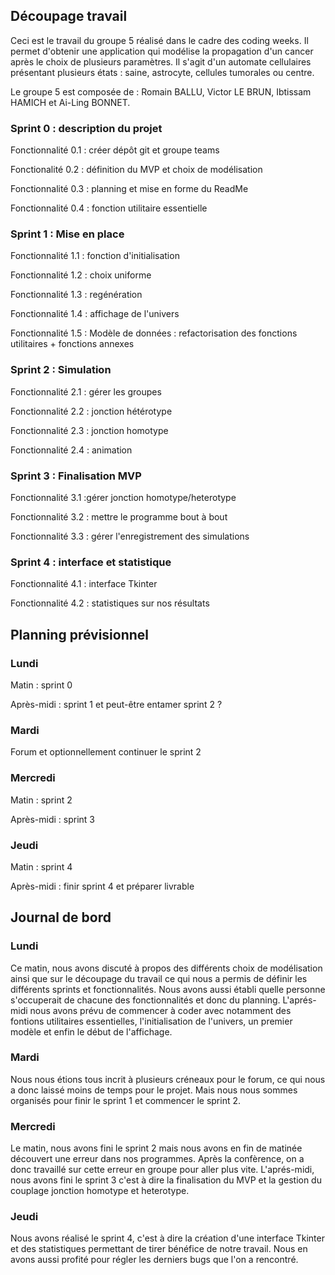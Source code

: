 
## Découpage travail 

Ceci est le travail du groupe 5 réalisé dans le cadre des coding weeks. Il permet d'obtenir une application qui modélise la propagation d'un cancer après le choix de plusieurs paramètres. Il s'agit d'un automate cellulaires présentant plusieurs états : saine, astrocyte, cellules tumorales ou centre. 

Le groupe 5 est composée de : Romain BALLU, Victor LE BRUN, Ibtissam HAMICH et Ai-Ling BONNET. 

### Sprint 0 : description du projet

Fonctionnalité 0.1 : créer dépôt git et groupe teams 

Fonctionalité 0.2 : définition du MVP et choix de modélisation 

Fonctionnalité 0.3 : planning et mise en forme du ReadMe 

Fonctionnalité 0.4 : fonction utilitaire essentielle 

### Sprint 1 : Mise en place

Fonctionnalité 1.1 : fonction d'initialisation 

Fonctionnalité 1.2 : choix uniforme

Fonctionnalité 1.3 : regénération

Fonctionnalité 1.4 : affichage de l'univers

Fonctionnalité 1.5 : Modèle de données : refactorisation des fonctions utilitaires + fonctions annexes 


### Sprint 2  : Simulation 

Fonctionnalité 2.1 : gérer les groupes

Fonctionnalité 2.2 : jonction hétérotype 

Fonctionnalité 2.3 : jonction homotype 

Fonctionnalité 2.4 : animation

### Sprint 3 : Finalisation MVP
Fonctionnalité 3.1 :gérer jonction homotype/heterotype

Fonctionnalité 3.2 : mettre le programme bout à bout

Fonctionnalité 3.3 : gérer l'enregistrement des simulations


### Sprint 4 : interface et statistique 
Fonctionnalité 4.1 : interface Tkinter 

Fonctionnalité 4.2 : statistiques sur nos résultats 


## Planning prévisionnel 

### Lundi
Matin : sprint 0 

Après-midi : sprint 1 et peut-être entamer sprint 2 ? 

### Mardi
Forum et optionnellement continuer le sprint 2  

### Mercredi 
Matin : sprint 2 

Après-midi : sprint 3 

### Jeudi
Matin : sprint 4

Après-midi : finir sprint 4 et préparer livrable

## Journal de bord  

### Lundi 
Ce matin, nous avons discuté à propos des différents choix de modélisation ainsi que sur le découpage du travail ce qui nous a permis de définir les différents sprints et fonctionnalités. Nous avons aussi établi quelle personne s'occuperait de chacune des fonctionnalités et donc du planning. L'aprés-midi nous avons prévu de commencer à coder avec notamment des fontions utilitaires essentielles, l'initialisation de l'univers, un premier modèle et enfin le début de l'affichage. 

### Mardi 
Nous nous étions tous incrit à plusieurs créneaux pour le forum, ce qui nous a donc laissé moins de temps pour le projet. Mais nous nous sommes organisés pour finir le sprint 1 et commencer le sprint 2. 

### Mercredi 
 Le matin, nous avons fini le sprint 2 mais nous avons en fin de matinée découvert une erreur dans nos programmes. Après la confèrence, on a donc travaillé sur cette erreur en groupe pour aller plus vite. L'aprés-midi, nous avons fini le sprint 3 c'est à dire la finalisation du MVP et la gestion du couplage jonction homotype et heterotype. 

### Jeudi 
Nous avons réalisé le sprint 4, c'est à dire la création d'une interface Tkinter et des statistiques permettant de tirer bénéfice de notre travail. Nous en avons aussi profité pour régler les derniers bugs que l'on a rencontré. 
